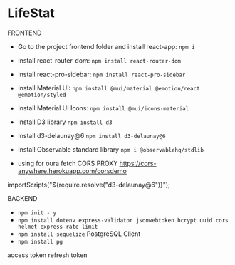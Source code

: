 # LifeStat

FRONTEND

- Go to the project frontend folder and install react-app:
  `npm i`
- Install react-router-dom:
  `npm install react-router-dom`

- Install react-pro-sidebar:
  `npm install react-pro-sidebar`

- Install Material UI:
  `npm install @mui/material @emotion/react @emotion/styled`

- Install Material UI Icons:
  `npm install @mui/icons-material`

- Install D3 library
  `npm install d3`

- Install d3-delaunay@6
  `npm install d3-delaunay@6`

- Install Observable standard library
  `npm i @observablehq/stdlib`

- using for oura fetch
  CORS PROXY
  https://cors-anywhere.herokuapp.com/corsdemo

importScripts("${require.resolve("d3-delaunay@6")}");

BACKEND

- `npm init - y`
- `npm install dotenv express-validator jsonwebtoken bcrypt uuid cors helmet express-rate-limit`
- `npm install sequelize`
  PostgreSQL Client
- `npm install pg`

access token
refresh token
